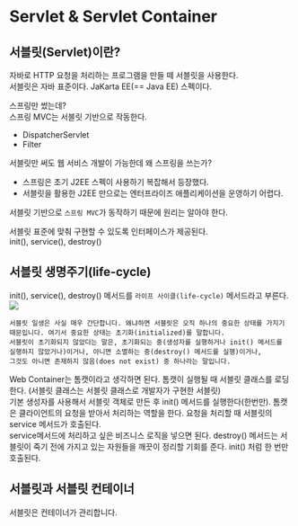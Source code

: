 # Servlet & Servlet Container
## 서블릿(Servlet)이란?
자바로 HTTP 요청을 처리하는 프로그램을 만들 떼 서블릿을 사용한다.  
서블릿은 자바 표준이다. JaKarta EE(== Java EE) 스펙이다.  
  
스프링만 썼는데?  
스프링 MVC는 서블릿 기반으로 작동한다.  
- DispatcherServlet  
- Filter  
  
서블릿만 써도 웹 서비스 개발이 가능한데 왜 스프링을 쓰는가?  
- 스프링은 초기 J2EE 스펙이 사용하기 복잡해서 등장했다.  
- 서블릿을 활용한 J2EE 만으로는 엔터프라이즈 애플리케이션을 운영하기 어렵다.  
  
서블릿 기반으로 `스프링 MVC`가 동작하기 때문에 원리는 알아야 한다.  
  
서블릿 표준에 맞춰 구현할 수 있도록 인터페이스가 제공된다.  
init(), service(), destroy()  
  
## 서블릿 생명주기(life-cycle)
init(), service(), destroy() 메서드를 `라이프 사이클(life-cycle)` 메서드라고 부른다.  
![](/Users/hwang-uichan/Study/TIL/img/servlet-lifecycle.png)
```
서블릿 일생은 사실 매우 간단합니다. 왜냐하면 서블릿은 오직 하나의 중요한 상태를 가지기 때문입니다. 여기서 중요한 상태는 초기화(initialized)를 말합니다.
서블릿이 초기화되지 않았다는 말은, 초기화되는 중(생성자를 실행하거나 init() 메서드를 실행하지 않았거나)이거나, 아니면 소멸하는 중(destroy() 메서드를 실행)이거나,
그것도 아니면 존재하지 않음(does not exist) 중 하나라는 말입니다.
```
Web Container는 톰캣이라고 생각하면 된다. 톰캣이 실행될 때 서블릿 클래스를 로딩한다. (서블릿 클래스는 서블릿 클래스로 개발자가 구현한 서블릿)  
기본 생성자를 사용해서 서블릿 객체로 만든 후 init() 메서드를 실행한다(한번만). 톰캣은 클라이언트의 요청을 받아서 처리하는 역할을 한다. 요청을 처리할 때 서블릿의 service 메서드가 호출된다.  
service메서드에 처리하고 싶은 비즈니스 로직을 넣으면 된다. destroy() 메서드는 서블릿이 죽기 전에 가지고 있는 자원들을 깨끗이 정리할 기회를 준다. init() 처럼 한 번만 호출된다.  
  
## 서블릿과 서블릿 컨테이너
서블릿은 컨테이너가 관리합니다.  



  


